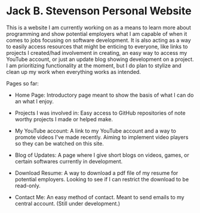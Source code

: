 # Jack B. Stevenson Personal Website

This is a website I am currently working on as a means to learn more about programming and show potential employers what I am capable of when it comes to jobs focusing on software development. It is also acting as a way to easily access resources that might be enticing to everyone, like links to projects I created/had involvement in creating, an easy way to access my YouTube account, or just an update blog showing development on a project. I am prioritizing functionality at the moment, but I do plan to stylize and clean up my work when everything works as intended.

Pages so far:

 * Home Page: Introductory page meant to show the basis of what I can do an what I enjoy.

 * Projects I was involved in: Easy access to GitHub repositories of note worthy projects I made or helped make.

 * My YouTube account: A link to my YouTube account and a way to promote videos I've made recently. Aiming to implement video players so they can be watched on this site.

 * Blog of Updates: A page where I give short blogs on videos, games, or certain softwares currently in development.

 * Download Resume: A way to download a pdf file of my resume for potential employers. Looking to see if I can restrict the download to be read-only.

 * Contact Me: An easy method of contact. Meant to send emails to my central account. (Still under development.)